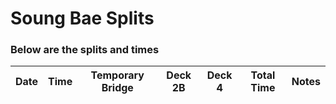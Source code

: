 # Soung Bae Splits 



### Below are the splits and times

|Date|Time|Temporary Bridge|Deck 2B|Deck 4|Total Time|Notes|
|---|---|---|---|---|---|---|